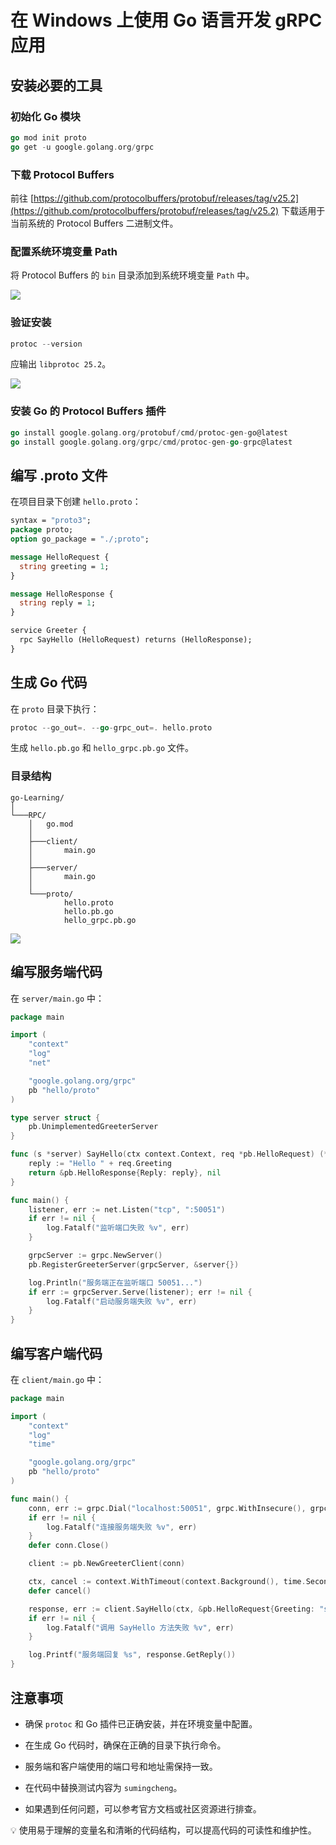 # 在 Windows 上使用 Go 语言开发 gRPC 应用

## 安装必要的工具

### 初始化 Go 模块

```go
go mod init proto
go get -u google.golang.org/grpc
```

### 下载 Protocol Buffers

前往 [https://github.com/protocolbuffers/protobuf/releases/tag/v25.2](https://github.com/protocolbuffers/protobuf/releases/tag/v25.2) 下载适用于当前系统的 Protocol Buffers 二进制文件。

### 配置系统环境变量 Path

将 Protocol Buffers 的 `bin` 目录添加到系统环境变量 `Path` 中。

![](../images/6c1d4df00258b69da6f4743bf0603623.png)

### 验证安装

```go
protoc --version
```

应输出 `libprotoc 25.2`。

![](../images/4dbcf9c369e3d20b05291df6e6752669.png)

### 安装 Go 的 Protocol Buffers 插件

```go
go install google.golang.org/protobuf/cmd/protoc-gen-go@latest
go install google.golang.org/grpc/cmd/protoc-gen-go-grpc@latest
```

## 编写 .proto 文件

在项目目录下创建 `hello.proto`：

```protobuf
syntax = "proto3";
package proto;
option go_package = "./;proto";

message HelloRequest {
  string greeting = 1;
}

message HelloResponse {
  string reply = 1;
}

service Greeter {
  rpc SayHello (HelloRequest) returns (HelloResponse);
}
```

## 生成 Go 代码

在 `proto` 目录下执行：

```go
protoc --go_out=. --go-grpc_out=. hello.proto
```

生成 `hello.pb.go` 和 `hello_grpc.pb.go` 文件。

### 目录结构

```plaintext
go-Learning/
│
└───RPC/
    │   go.mod
    │
    ├───client/
    │       main.go
    │
    ├───server/
    │       main.go
    │
    └───proto/
            hello.proto
            hello.pb.go
            hello_grpc.pb.go
```

![](../images/a6c4b857892a6f2bc6dceb2040aec6be.png)

## 编写服务端代码

在 `server/main.go` 中：

```go
package main

import (
	"context"
	"log"
	"net"

	"google.golang.org/grpc"
	pb "hello/proto"
)

type server struct {
	pb.UnimplementedGreeterServer
}

func (s *server) SayHello(ctx context.Context, req *pb.HelloRequest) (*pb.HelloResponse, error) {
	reply := "Hello " + req.Greeting
	return &pb.HelloResponse{Reply: reply}, nil
}

func main() {
	listener, err := net.Listen("tcp", ":50051")
	if err != nil {
		log.Fatalf("监听端口失败 %v", err)
	}

	grpcServer := grpc.NewServer()
	pb.RegisterGreeterServer(grpcServer, &server{})

	log.Println("服务端正在监听端口 50051...")
	if err := grpcServer.Serve(listener); err != nil {
		log.Fatalf("启动服务端失败 %v", err)
	}
}
```

## 编写客户端代码

在 `client/main.go` 中：

```go
package main

import (
	"context"
	"log"
	"time"

	"google.golang.org/grpc"
	pb "hello/proto"
)

func main() {
	conn, err := grpc.Dial("localhost:50051", grpc.WithInsecure(), grpc.WithBlock())
	if err != nil {
		log.Fatalf("连接服务端失败 %v", err)
	}
	defer conn.Close()

	client := pb.NewGreeterClient(conn)

	ctx, cancel := context.WithTimeout(context.Background(), time.Second)
	defer cancel()

	response, err := client.SayHello(ctx, &pb.HelloRequest{Greeting: "sumingcheng"})
	if err != nil {
		log.Fatalf("调用 SayHello 方法失败 %v", err)
	}

	log.Printf("服务端回复 %s", response.GetReply())
}
```

## 注意事项

- 确保 `protoc` 和 Go 插件已正确安装，并在环境变量中配置。

- 在生成 Go 代码时，确保在正确的目录下执行命令。

- 服务端和客户端使用的端口号和地址需保持一致。

- 在代码中替换测试内容为 `sumingcheng`。

- 如果遇到任何问题，可以参考官方文档或社区资源进行排查。

💡 使用易于理解的变量名和清晰的代码结构，可以提高代码的可读性和维护性。
